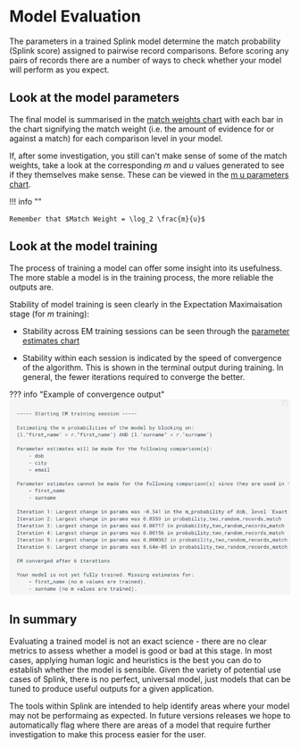 # Model Evaluation

The parameters in a trained Splink model determine the match probability (Splink score) assigned to pairwise record comparisons. Before scoring any pairs of records there are a number of ways to check whether your model will perform as you expect.

## Look at the model parameters

The final model is summarised in the [match weights chart](../../charts/match_weights_chart.ipynb) with each bar in the chart signifying the match weight (i.e. the amount of evidence for or against a match) for each comparison level in your model.

If, after some investigation, you still can't make sense of some of the match weights, take a look at the corresponding $m$ and $u$ values generated to see if they themselves make sense. These can be viewed in the [m u parameters chart](https://moj-analytical-services.github.io/splink/charts/m_u_parameters_chart.html).

!!! info ""

    Remember that $Match Weight = \log_2 \frac{m}{u}$


## Look at the model training

The process of training a model can offer some insight into its usefulness. The more stable a model is in the training process, the more reliable the outputs are.

Stability of model training is seen clearly in the Expectation Maximaisation stage (for $m$ training):

- Stability across EM training sessions can be seen through the [parameter estimates chart](https://moj-analytical-services.github.io/splink/charts/parameter_estimate_comparisons_chart.html)

- Stability within each session is indicated by the speed of convergence of the algorithm. This is shown in the terminal output during training. In general, the fewer iterations required to converge the better.

??? info "Example of convergence output"
    ![](./image/convergence.png)

## In summary

Evaluating a trained model is not an exact science - there are no clear metrics to assess whether a model is good or bad at this stage. In most cases, applying human logic and heuristics is the best you can do to establish whether the model is sensible. Given the variety of potential use cases of Splink, there is no perfect, universal model, just models that can be tuned to produce useful outputs for a given application.

The tools within Splink are intended to help identify areas where your model may not be performaing as expected. In future versions releases we hope to automatically flag where there are areas of a model that require further investigation to make this process easier for the user.